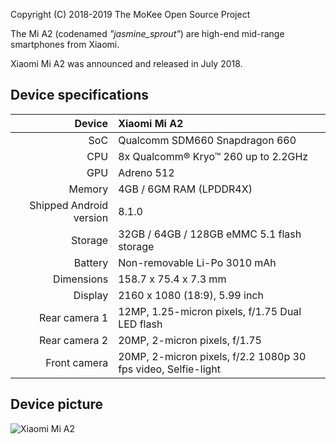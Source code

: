 Copyright (C) 2018-2019 The MoKee Open Source Project

The Mi A2 (codenamed _"jasmine_sprout"_) are high-end mid-range smartphones from Xiaomi.

Xiaomi Mi A2 was announced and released in July 2018.

## Device specifications

| Device                  | Xiaomi Mi A2                                                 |
| ----------------------: | :------------------------------------------------------------|
| SoC                     | Qualcomm SDM660 Snapdragon 660                               |
| CPU                     | 8x Qualcomm® Kryo™ 260 up to 2.2GHz                          |
| GPU                     | Adreno 512                                                   |
| Memory                  | 4GB / 6GM RAM (LPDDR4X)                                      |
| Shipped Android version | 8.1.0                                                        |
| Storage                 | 32GB / 64GB / 128GB eMMC 5.1 flash storage                   |
| Battery                 | Non-removable Li-Po 3010 mAh                                 |
| Dimensions              | 158.7 x 75.4 x 7.3 mm                                        |
| Display                 | 2160 x 1080 (18:9), 5.99 inch                                |
| Rear camera 1           | 12MP, 1.25-micron pixels, f/1.75 Dual LED flash              |
| Rear camera 2           | 20MP, 2-micron pixels, f/1.75                                |
| Front camera            | 20MP, 2-micron pixels, f/2.2 1080p 30 fps video, Selfie-light|

## Device picture

![Xiaomi Mi A2](https://i01.appmifile.com/webfile/globalimg/7/FF67F07B-049A-98ED-E767-44DC01387F59.jpg)
